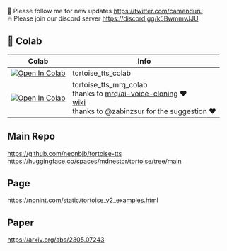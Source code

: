 🐣 Please follow me for new updates https://twitter.com/camenduru <br />
🔥 Please join our discord server https://discord.gg/k5BwmmvJJU

## 🦒 Colab

| Colab | Info
| --- | --- |
[![Open In Colab](https://colab.research.google.com/assets/colab-badge.svg)](https://colab.research.google.com/github/camenduru/tortoise-tts-colab/blob/main/tortoise_tts_colab.ipynb) | tortoise_tts_colab
[![Open In Colab](https://colab.research.google.com/assets/colab-badge.svg)](https://colab.research.google.com/github/camenduru/tortoise-tts-colab/blob/main/tortoise_tts_mrq_colab.ipynb) | tortoise_tts_mrq_colab <br /> thanks to [mrq/ai-voice-cloning](https://git.ecker.tech/mrq/ai-voice-cloning) ❤ <br /> [wiki](https://git.ecker.tech/mrq/ai-voice-cloning/wiki) <br /> thanks to @zabinzsur for the suggestion ❤

## Main Repo
https://github.com/neonbjb/tortoise-tts <br />
https://huggingface.co/spaces/mdnestor/tortoise/tree/main

## Page
https://nonint.com/static/tortoise_v2_examples.html

## Paper
https://arxiv.org/abs/2305.07243
